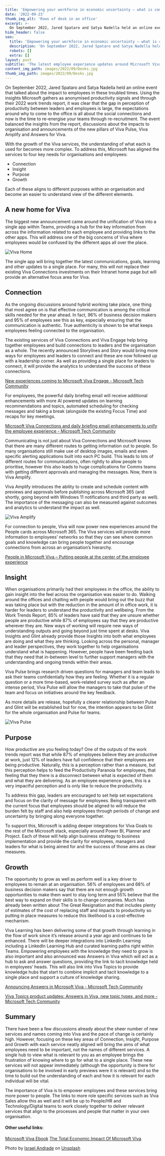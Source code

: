 ```yaml
---
title: 'Empowering your workforce in economic uncertainty – what is coming next in the world of Microsoft Viva'
date: '2022-09-23'
thumb_img_alt: 'Rows of desk in an office'
excerpt: >-
  On September 2022, Jared Spataro and Satya Nadella held an online event that talked about the impact to employees in these troubled times. Using the insights Microsoft gathers as anonymised productivity signals and through their 2022 work trends report, it was clear that the gap in perception of productivity between leaders and employees is large, the expectations around why to come to the office is all about the social connections and now is the time to re-energise your teams through re-recruitment.
hide_header: false
seo:
  title: 'Empowering your workforce in economic uncertainty – what is coming next in the world of Microsoft Viva'
  description: 'On September 2022, Jared Spataro and Satya Nadella held an online event that talked about the impact to employees in these troubled times. Using the insights Microsoft gathers as anonymised productivity signals and through their 2022 work trends report, it was clear that the gap in perception of productivity between leaders and employees is large, the expectations around why to come to the office is all about the social connections and now is the time to re-energise your teams through re-recruitment.'
  robots: []
  extra: []
layout: post
subtitle: 'The latest employee experience updates around Microsoft Viva'
content_img_path: images/2022/09/Desks.jpg
thumb_img_path: images/2022/09/Desks.jpg
---
```


On September 2022, Jared Spataro and Satya Nadella held an online event that talked about the impact to employees in these troubled times. Using the insights Microsoft gathers as anonymised productivity signals and through their 2022 work trends report, it was clear that the gap in perception of productivity between leaders and employees is large, the expectations around why to come to the office is all about the social connections and now is the time to re-energise your teams through re-recruitment. The event balanced the insights from the report, discussions about the impacts to organisation and announcements of the new pillars of Viva Pulse, Viva Amplify and Answers for Viva.

With the growth of the Viva services, the understanding of what each is used for becomes more complex. To address this, Microsoft has aligned the services to four key needs for organisations and employees:

- Connection
- Insight
- Purpose
- Growth

Each of these aligns to different purposes within an organisation and become an easier to understand view of the different elements.

## A new home for Viva
The biggest new announcement came around the unification of Viva into a single app within Teams, providing a hub for the key information from across the information related to each employee and providing links to the other apps. This will address one of the big concerns of Viva where employees would be confused by the different apps all over the place.

![Viva Home](/images/2022/09/VivaHome.png)

The single app will bring together the latest communications, goals, learning and other updates to a single place. For many, this will not replace their existing Viva Connections investments on their Intranet home page but will provide an alternative focus area for Viva.

## Connection
As the ongoing discussions around hybrid working take place, one thing that most agree on is that effective communication is among the critical skills needed for the year ahead. In fact, 96% of business decision makers and 95% of employees see this as key, especially ensuring that the communication is authentic. True authenticity is shown to be what keeps employees feeling connected to the organisation.

The existing services of Viva Connections and Viva Engage help bring together employees and build connections to leaders and the organisation as a whole. The recently announced Storylines and Story would bring more ways for employees and leaders to connect and these are now followed up with a leadership corner. As well as providing a single place for leaders to connect, it will provide the analytics to understand the success of these connections.

[New experiences coming to Microsoft Viva Engage - Microsoft Tech Community](https://techcommunity.microsoft.com/t5/microsoft-viva-blog/new-experiences-coming-to-microsoft-viva-engage/ba-p/3634273)

For employees, the powerful daily briefing email will receive additional enhancements with more AI powered updates on learning recommendations and topics, automated scheduling for checking messages and taking a break (alongside the existing Focus Time) and recaps for key meetings.

[Microsoft Viva Connections and daily briefing email enhancements to unify the employee experience - Microsoft Tech Community](https://techcommunity.microsoft.com/t5/microsoft-viva-blog/microsoft-viva-connections-and-daily-briefing-email-enhancements/ba-p/3633254)

Communicating is not just about Viva Connections and Microsoft knows that there are many different routes to getting information out to people. So many organisations still make use of desktop images, emails and even specific alerting applications built into each PC build. This leads to lots of different routes for communications, often rightly to allow people to prioritise, however this also leads to huge complications for Comms teams with getting different approvals and managing the messages. Now, there is Viva Amplify.

Viva Amplify introduces the ability to create and schedule content with previews and approvals before publishing across Microsoft 365 (and shortly, going beyond with Windows 11 notifications and third party as well). The importance of the messaging can also be measured against outcomes and analytics to understand the impact as well.

![Viva Amplify](/images/2022/09/VivaAmplify.jpg)

For connection to people, Viva will now power new experiences around the People cards across Microsoft 365. The Viva services will provide more information to employees’ networks so that they can see where common goals and knowledge can bring people together and encourage connections from across an organisation’s hierarchy.

[People in Microsoft Viva – Putting people at the center of the employee experience](https://techcommunity.microsoft.com/t5/microsoft-viva-blog/people-in-microsoft-viva-putting-people-at-the-center-of-the/ba-p/3633223)

## Insight
When organisations primarily had their employees in the office, the ability to gain insight into the feel across the organisation was easier to do. Walking around the offices and chatting with people would bring out the buzz that was taking place but with the reduction in the amount of in office work, it is harder for leaders to understand the productivity and wellbeing. From the Work Trends Report, 85% of leaders have said that they are unsure whether people are productive while 87% of employees say that they are productive wherever they are. New ways of working will require new ways of understanding outputs and going beyond just time spent at desks.
Viva Insights and Glint already provide those Insights into both what employees are doing and what they are thinking. Looking across the personal, manager and leader perspectives, they work together to help organisations understand what is happening. However, people have been feeding back that they need that in-between level to further support managers with the understanding and ongoing trends within their areas.

Viva Pulse brings research driven questions for managers and team leads to ask their teams confidentially how they are feeling. Whether it is a regular question or a more time-based, work-related survey such as after an intense period, Viva Pulse will allow the managers to take that pulse of the team and focus on initiatives around the key feedback. 

As more details are release, hopefully a clearer relationship between Pulse and Glint will be established but for now, the intention appears to be Glint for the whole organisation and Pulse for teams.

![Viva Pulse](/images/2022/09/Pulse.jpg)

## Purpose
How productive are you feeling today? One of the outputs of the work trends report was that while 87% of employees believe they are productive at work, just 12% of leaders have full confidence that their employees are being productive. Naturally, this is a perception rather than a measure, but this perception helps to feed the Productivity Paranoia for employees, that feeling that they there is a disconnect between what is expected of them and what they are delivering. As an employee experience goes, this is a very impactful perception and is only like to reduce the productivity.

To address this gap, leaders are encouraged to set help set expectations and focus on the clarity of message for employees. Being transparent with the current focus that employees should be aligned to will reduce the burden felt by staff and also help employees through periods of change and uncertainty by bringing along everyone together.

To support this, Microsoft is adding deeper integrations for Viva Goals to the rest of the Microsoft stack, especially around Power BI, Planner and Project. Each of these will help align business strategy to business implementation and provide the clarity for employees, managers and leaders for what is being aimed for and the success of those aims as clear measures.

## Growth
The opportunity to grow as well as perform well is a key driver to employees to remain at an organisation. 56% of employees and 68% of business decision makers say that there are not enough growth opportunities to make them want to stay long term and 55% believe that the best way to expand on their skills is to change companies. Much has already been written about The Great Resignation and that includes plenty of estimates of the cost of replacing staff and impacts to productivity so putting in place measures to reduce this likelihood is a cost-effective mechanism.

Viva Learning has been delivering some of that growth through learning in the flow of work since it’s release around a year ago and continues to be enhanced. There will be deeper integrations into LinkedIn Learning including a LinkedIn Learning Hub and curated learning paths right within Teams.
Empowering employees with the knowledge they need to grow is also important and also announced was Answers in Viva which will act as a hub to ask and answer questions, providing the link to tacit knowledge held in employees’ heads. This will also link into Viva Topics to provide knowledge hubs that start to combine implicit and tacit knowledge to a single place and support a culture of knowledge sharing.

[Announcing Answers in Microsoft Viva - Microsoft Tech Community](https://techcommunity.microsoft.com/t5/microsoft-viva-blog/announcing-answers-in-microsoft-viva/ba-p/3634288)

[Viva Topics product updates: Answers in Viva, new topic types, and more - Microsoft Tech Community](https://techcommunity.microsoft.com/t5/microsoft-viva-blog/viva-topics-product-updates-answers-in-viva-new-topic-types-and/ba-p/3631438)

## Summary
There have been a few discussions already about the sheer number of new services and names coming into Viva and the pace of change is certainly high. However, focusing on these key areas of Connection, Insight, Purpose and Growth with each service neatly aligned will bring the aims of what employees need to be important, not the names of different services. A single hub to view what is relevant to you as an employee brings the frustration of knowing where to go for what to a single place. These new services will not appear immediately (although the opportunity is there for organisations to be involved in early previews were it is relevant) and so the time to build out the understanding of each and how it is relevant for each individual will be vital.

The importance of Viva is to empower employees and these services bring more power to people. The links to more role specific services such as Viva Sales allow this as well and it will be up to People/HR and Technology/Digital teams to work closely together to deliver relevant services that align to the processes and people that matter in your own organisation.

#### Other useful links:

[Microsoft Viva Ebook](https://query.prod.cms.rt.microsoft.com/cms/api/am/binary/RE56FRU)
[The Total Economic Impact Of Microsoft Viva](https://query.prod.cms.rt.microsoft.com/cms/api/am/binary/RE56D0e)


Photo by <a href="https://unsplash.com/@israelandrxde?utm_source=unsplash&utm_medium=referral&utm_content=creditCopyText">Israel Andrade</a> on <a href="https://unsplash.com/s/photos/office-workers?utm_source=unsplash&utm_medium=referral&utm_content=creditCopyText">Unsplash</a>
  
